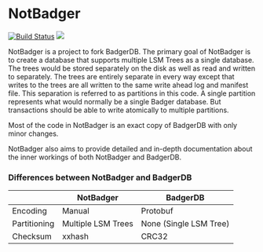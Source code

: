 # NotBadger

[![Build Status](https://travis-ci.com/elliotcourant/notbadger.svg?branch=master)](https://travis-ci.com/elliotcourant/notbadger)
[![](https://godoc.org/github.com/elliotcourant/notbadger?status.svg)](http://godoc.org/github.com/elliotcourant/notbadger)


NotBadger is a project to fork BadgerDB. The primary goal of NotBadger is to create a database that
supports multiple LSM Trees as a single database. The trees would be stored separately on the disk
as well as read and written to separately. The trees are entirely separate in every way except that
writes to the trees are all written to the same write ahead log and manifest file. 
This separation is referred to as partitions in this code. A single partition represents what would
normally be a single Badger database. But transactions should be able to write atomically to
multiple partitions.

Most of the code in NotBadger is an exact copy of BadgerDB with only minor changes.

NotBadger also aims to provide detailed and in-depth documentation about the inner workings of both
NotBadger and BadgerDB.

### Differences between NotBadger and BadgerDB

|              | NotBadger          | BadgerDB               |
|--------------|--------------------|------------------------|
| Encoding     | Manual             | Protobuf               |
| Partitioning | Multiple LSM Trees | None (Single LSM Tree) |
| Checksum     | xxhash             | CRC32                  |